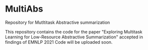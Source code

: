 # MultiAbs
Repository for Mutltitask Abstractive summarization

This repository contains the code for the paper "Exploring Multitask Learning for Low-Resource Abstractive Summarization" accepted in findings of EMNLP 2021
Code will be uploaded soon.
